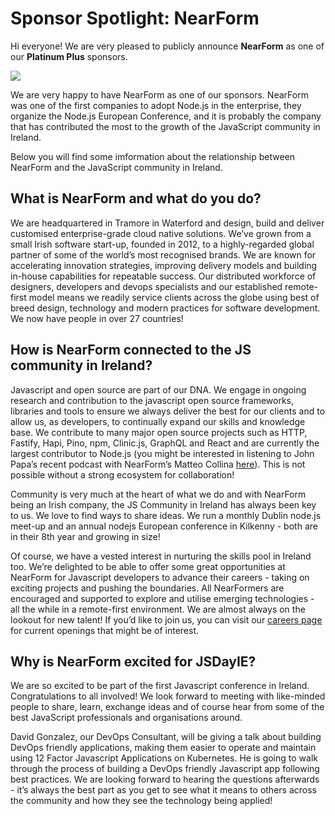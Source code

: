 # Sponsor Spotlight: NearForm

Hi everyone! We are very pleased to publicly announce **NearForm** as one of our **Platinum Plus** sponsors.

![](https://jsdayie.azureedge.net/data/media/blog/blog_post_9.png)

We are very happy to have NearForm as one of our sponsors.  NearForm was one of the first companies to adopt Node.js in the enterprise, they organize the Node.js European Conference, and it is probably the company that has contributed the most to the growth of the JavaScript community in Ireland.

Below you will find some imformation about the relationship between NearForm and the JavaScript community in Ireland.

## What is NearForm and what do you do?

We are headquartered in Tramore in Waterford and design, build and deliver customised enterprise-grade cloud native solutions. We’ve grown from a small Irish software start-up, founded in 2012, to a highly-regarded global partner of some of the world’s most recognised brands. We are known for accelerating innovation strategies, improving delivery models and building in-house capabilities for repeatable success.  Our distributed workforce of designers, developers and devops specialists and our established remote-first model means we readily service clients across the globe using best of breed design, technology and modern practices for software development.  We now have people in over 27 countries!  

## How is NearForm connected to the JS community in Ireland?

Javascript and open source are part of our DNA.  We engage in ongoing research and contribution to the javascript open source frameworks, libraries and tools to ensure we always deliver the best for our clients and to allow us, as developers, to continually expand our skills and knowledge base. We contribute to many major open source projects such as HTTP, Fastify, Hapi, Pino, npm, Clinic.js, GraphQL and React and are currently the largest contributor to Node.js (you might be interested in listening to John Papa’s recent podcast with NearForm’s Matteo Collina [here](https://realtalkjavascript.simplecast.fm/56c29daf)).  This is not possible without a strong ecosystem for collaboration!  

Community is very much at the heart of what we do and with NearForm being an Irish company, the JS Community in Ireland has always been key to us.  We love to find ways to share ideas.  We run a monthly Dublin node.js meet-up and an annual nodejs European conference in Kilkenny - both are in their 8th year and growing in size!  

Of course, we have a vested interest in nurturing the skills pool in Ireland too.  We’re delighted to be able to offer some great opportunities at NearForm for Javascript developers to advance their careers - taking on exciting projects and pushing the boundaries. All NearFormers are encouraged and supported to explore and utilise emerging technologies - all the while in a remote-first environment.  We are almost always on the lookout for new talent! If you’d like to join us, you can visit our [careers page](https://www.nearform.com/careers/) for current openings that might be of interest.

## Why is NearForm excited for JSDayIE?

We are so excited to be part of the first Javascript conference in Ireland.  Congratulations to all involved!  We look forward to meeting with like-minded people to share, learn, exchange ideas and of course hear from some of the best JavaScript professionals and organisations around.

David Gonzalez, our DevOps Consultant, will be giving a talk about building DevOps friendly applications, making them easier to operate and maintain using 12 Factor Javascript Applications on Kubernetes.  He is going to walk through the process of building a DevOps friendly Javascript app following best practices.  We are looking forward to hearing the questions afterwards - it’s always the best part as you get to see what it means to others across the community and how they see the technology being applied!
